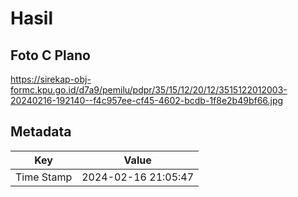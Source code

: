 # Hasil

## Foto C Plano

https://sirekap-obj-formc.kpu.go.id/d7a9/pemilu/pdpr/35/15/12/20/12/3515122012003-20240216-192140--f4c957ee-cf45-4602-bcdb-1f8e2b49bf66.jpg


## Metadata

| Key        | Value               |
| ---------- | ------------------- |
| Time Stamp | 2024-02-16 21:05:47 |



